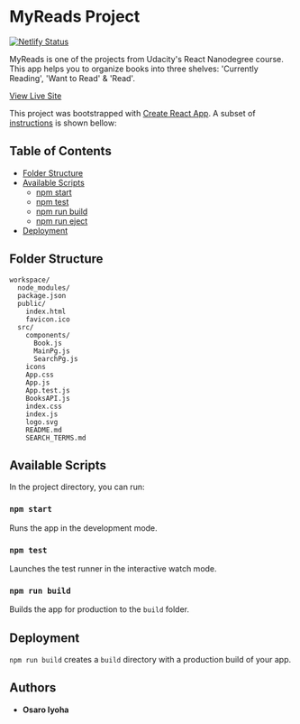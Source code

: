 # MyReads Project

[![Netlify Status](https://api.netlify.com/api/v1/badges/16164d1c-e67d-4d41-82f6-9d57e7701295/deploy-status)](https://app.netlify.com/sites/myreads-udacity-o/deploys)

MyReads is one of the projects from Udacity's React Nanodegree course. This app helps you to organize books into three shelves: 'Currently Reading', 'Want to Read' & 'Read'.

[View Live Site](https://myreads-udacity-o.netlify.app/)

This project was bootstrapped with [Create React App](https://github.com/facebookincubator/create-react-app). A subset of [instructions](https://github.com/facebookincubator/create-react-app/blob/master/packages/react-scripts/template/README.md) is shown bellow:

## Table of Contents

- [Folder Structure](#folder-structure)
- [Available Scripts](#available-scripts)
  - [npm start](#npm-start)
  - [npm test](#npm-test)
  - [npm run build](#npm-run-build)
  - [npm run eject](#npm-run-eject)
- [Deployment](#deployment)

## Folder Structure

```
workspace/
  node_modules/
  package.json
  public/
    index.html
    favicon.ico
  src/
    components/
      Book.js
      MainPg.js
      SearchPg.js
    icons
    App.css
    App.js
    App.test.js
    BooksAPI.js
    index.css
    index.js
    logo.svg
    README.md
  	SEARCH_TERMS.md
```
## Available Scripts

In the project directory, you can run:

### `npm start`

Runs the app in the development mode.<br>

### `npm test`

Launches the test runner in the interactive watch mode.<br>

### `npm run build`

Builds the app for production to the `build` folder.<br>

## Deployment

`npm run build` creates a `build` directory with a production build of your app.


## Authors

* **Osaro Iyoha**








































